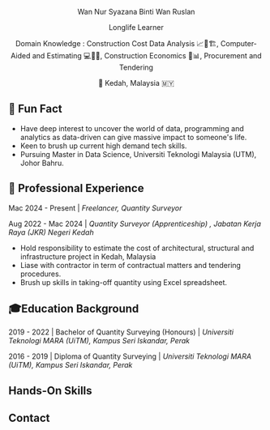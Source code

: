 <p align="center">
Wan Nur Syazana Binti Wan Ruslan
</p>

<p align="center">  
Longlife Learner
</p>

 <p align="center">   
Domain Knowledge : Construction Cost Data Analysis 📈💸🏗️, Computer-Aided and Estimating 💻📐📏, Construction Economics 🏦📊,  Procurement and Tendering
</p>

<p align="center">   
🌾 Kedah, Malaysia 🇲🇾
</p>

## 👾 **Fun Fact**
- Have deep interest to uncover the world of data, programming and analytics as data-driven can give massive impact to someone's life.
- Keen to brush up current high demand tech skills.
- Pursuing Master in Data Science, Universiti Teknologi Malaysia (UTM), Johor Bahru. 

## 💼 **Professional Experience**
Mac 2024 - Present |
_Freelancer, Quantity Surveyor_

Aug 2022 - Mac 2024 |
_Quantity Surveyor (Apprenticeship) , Jabatan Kerja Raya (JKR) Negeri Kedah_
- Hold responsibility to estimate the cost of architectural, structural and infrastructure project in Kedah, Malaysia
- Liase with contractor in term of contractual matters and tendering procedures.
- Brush up skills in taking-off quantity using Excel spreadsheet.

## 🎓**Education Background**

2019 - 2022 |
 Bachelor of Quantity Surveying (Honours) | *Universiti Teknologi MARA (UiTM), Kampus Seri Iskandar, Perak*

2016 - 2019 |
Diploma of Quantity Surveying | *Universiti Teknologi MARA (UiTM), Kampus Seri Iskandar, Perak*

## **Hands-On Skills**


## **Contact**


